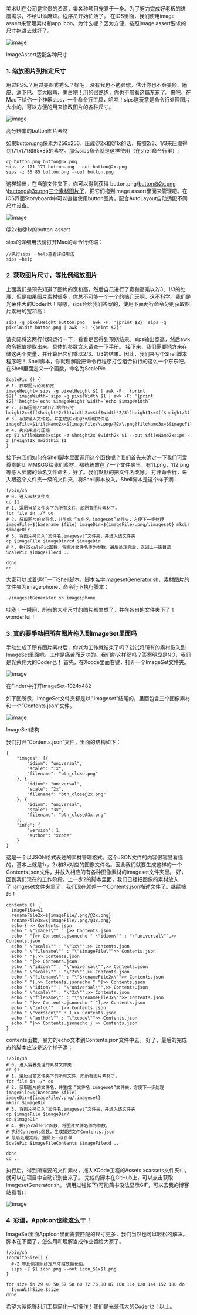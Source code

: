 美术UI在公司是宝贵的资源，集各种项目宠爱于一身。为了努力完成好老板的进度需求，不给UI添麻烦。程序员开始忙活了。
在iOS里面，我们使用image assert来管理素材和app icon。为什么呢？因为方便，按照image assert要求的尺寸拖进去就好了。

![image](https://user-images.githubusercontent.com/3422640/155271586-44d348d9-2fa4-4a49-bb28-0cfa6a08dac4.png)

ImageAssert适配各种尺寸

### 1. 缩放图片到指定尺寸

用过PS么？用过美图秀秀么？好吧，没有我也不勉强你，估计你也不会美颜、磨皮、消下巴、变大眼睛、美白吧！用的很熟练，你也不用看这篇东东了。来吧，在Mac下给你一个神器sips，一个命令行工具，哈哈！sips这玩意是命令行处理图片大小的，可以方便的用来修改图片的各种尺寸。

![image](https://user-images.githubusercontent.com/3422640/155271935-2b30c222-ff36-4607-82d3-7042520e8277.png)

高分辨率的button图片素材

如果button.png像素为256x256，压成@2x和@1x的话，按照2/3、1/3来压缩得到171x171和85x85的素材。那么sips命令就是这样使用（在shell命令行里）:

```
cp button.png button@3x.png
sips -z 171 171 button.png --out button@2x.png
sips -z 85 85 button.png --out button.png
```

这样输出，在当前文件夹下，你可以得到获得 button.png\button@2x.png \buttong@3x.png三个素材图片了，把它们拖到image assert里面来管理吧。在iOS界面Storyboard中可以直接使用button图片，配合AutoLayout自动适配不同尺寸设备。

![image](https://user-images.githubusercontent.com/3422640/155272497-acb4ba05-2b7d-45f7-8a09-efd9ac8aafb8.png)

@2x和@1x的button-assert

sips的详细用法请打开Mac的命令行终端：

```
//执行sips －help查看详细用法
sips –help
```

### 2. 获取图片尺寸，等比例缩放图片

上面我们是预先知道了图片的宽和高，然后自己进行了宽和高乘以2/3、1/3的处理，但是如果图片素材很多，你总不可能一个一个的搞几天啊，这不科学。我们是光荣伟大的Coder乜！嗯嗯，sips会给我们答案的，使用下面两行命令分别获取图片素材的宽和高：

```
sips -g pixelHeight button.png | awk -F: '{print $2}' sips -g pixelWidth button.png | awk -F: '{print $2}'
```

请实际将这两行代码运行一下，看看是否得到预期结果。sips输出宽高，然后awk命令把值提取出来。具体的参数含义请查一下手册。 接下来，我们需要地方来存储这两个变量，并计算出它们乘以2/3、1/3的结果。因此，我们来写个Shell脚本程序吧！ Shell脚本，你就理解能把命令行程序打包组合执行的这么一个东东吧。 在Shell里面定义一个函数，命名为ScalePic

```
ScalePic () {
# 1. 获取图片的高和宽
imageHeight=`sips -g pixelHeight $1 | awk -F: '{print $2}'`imageWidth=`sips -g pixelWidth $1 | awk -F: '{print $2}'`height=`echo $imageHeight`width=`echo $imageWidth`
# 2. 获取压缩2/3和1/3后的尺寸
height2x=$(($height*2/3))width2x=$(($width*2/3))height1x=$(($height/3))width1x=$(($width/3))
# 3. 存放输入文件名，并生成@2x和@3x后缀文件名
imageFile=$1fileName2x=${imageFile/\.png/@2x\.png}fileName3x=${imageFile/\.png/@3x\.png}
# 4. 拷贝并进行压缩
cp $1 $fileName3xsips -z $height2x $width2x $1 --out $fileName2xsips -z $height1x $width1x $1
}
```

接下来我们如何在Shell脚本里面调用这个函数呢？我们首先来确定一下我们可爱尊贵的UI MM&GG给我们素材。都统统放在了一个文件夹里，有11.png、112.png 等感人肺腑的命名文件命名，好了。我们默默的把文件名改好。 打开命令行，进入跟这个文件夹一级的文件夹，将Shell脚本放入。Shell脚本是这个样子滴：

```
!/bin/sh
# 0. 进入素材文件夹
cd $1
# 1. 遍历当前文件夹下的所有文件，即所有图片素材了。
for file in ./* do
# 2. 获取图片的文件名，并生成 “文件名.imageset”文件夹，方便下一步处理
imageFile=$(basename $file) imageDir=${imageFile/.png/.imageset} mkdir $imageDir
# 3. 将图片拷贝入“文件名.imageset”文件夹，并进入该文件夹
cp $imageFile $imageDir/cd $imageDir
# 4. 执行ScalePic函数，将图片文件名作为参数。最后处理完后，退回上一级目录
ScalePic $imageFilecd ..

done
cd ..
```
大家可以试着运行一下Shell脚本，脚本名字imagesetGenerator.sh，素材图片的文件夹为imageiphone，命令行下执行脚本：

```
./imagesetGenerator.sh imageiphone
```

哇塞！一瞬间，所有的大小尺寸的图片都生成了，并在各自的文件夹下了！wonderful！

### 3. 真的要手动把所有图片拖入到ImageSet里面吗
手动生成了所有图片素材后，你以为工作就结束了吗？试试将所有的素材拖入到ImageSet里面吧，工作是痛苦而乏味的。我们能这样弱吗？答案明显是NO，我们是光荣伟大的Coder乜！ 首先，在Xcode里面右键，打开一个ImageSet文件夹。

![image](https://user-images.githubusercontent.com/3422640/155273296-c12954f3-6653-4097-9a11-9d16a09b52fa.png)

在Finder中打开ImageSet-1024x482

如下图所示，ImageSet文件夹都是以“.imageset”结尾的，里面包含三个图像素材和一个“Contents.json”文件。

![image](https://user-images.githubusercontent.com/3422640/155273336-44c7a50d-f2ab-417d-9c68-14e9f2df6161.png)

ImageSet结构

我们打开“Contents.json”文件，里面的结构如下：

```
{
	"images": [{
		"idiom": "universal",
		"scale": "1x",
		"filename": "btn_close.png"
	}, {
		"idiom": "universal",
		"scale": "2x",
		"filename": "btn_close@2x.png"
	}, {
		"idiom": "universal",
		"scale": "3x",
		"filename": "btn_close@3x.png"
	}],
	"info": {
		"version": 1,
		"author": "xcode"
	}
}
```

这是一个以JSON格式表述的素材管理格式。这个JSON文件的内容很容易看懂的，基本上就是1x，2x和3x对应的图像文件名。因此我们就要生成这样的一个Contents.json文件，并放入相应的有各种图像素材的imageset文件夹里。 好，回到我们现在的工作阶段。上一步2的脚本里面，我们已经把图像的素材放入了.iamgeset文件夹里了，我们现在就差一个Contents.json描述文件了。继续搞起！

```
contents () {
  imageFile=$1
  renameFile2x=${imageFile/.png/@2x.png}
  renameFile3x=${imageFile/.png/@3x.png}
  echo { >> Contents.json
  echo " \"images\"" : [>> Contents.json
  echo " "{>> Contents.jsonecho " \"idiom\"" : "\"universal\"",>> Contents.json
  echo " \"scale\"" : "\"1x\"",>> Contents.json
  echo " \"filename\"" : "\"$imageFile\"">> Contents.json
  echo " "},>> Contents.json
  echo " "{>> Contents.json
  echo " \"idiom\"" : "\"universal\"",>> Contents.json
  echo " \"scale\"" : "\"2x\"",>> Contents.json
  echo " \"filename\"" : "\"$renameFile2x\"">> Contents.json
  echo " "},>> Contents.jsonecho " "{>> Contents.json
  echo " \"idiom\"" : "\"universal\"",>> Contents.json
  echo " \"scale\"" : "\"3x\"",>> Contents.json
  echo " \"filename\"" : "\"$renameFile3x\"">> Contents.json
  echo " "}>> Contents.jsonecho " "],>> Contents.json
  echo " \"info\"" : {>> Contents.json
  echo " \"version\"" : 1,>> Contents.json
  echo " \"author\"" : "\"xcode\"">> Contents.json
  echo " "}>> Contents.jsonecho } >> Contents.json
}
```

contents函数，暴力的echo文本到Contents.json文件中去。 好了，最后的完成态的脚本应该是这个样子滴：

```
!/bin/sh
# 0. 进入需要处理的素材文件夹
cd $1
# 1. 遍历当前文件夹下的所有文件，即所有图片素材了。
for file in ./* do
# 2. 获取图片的文件名，并生成 “文件名.imageset”文件夹，方便下一步处理
imageFile=$(basename $file)
imageDir=${imageFile/.png/.imageset}
mkdir $imageDir
# 3. 将图片拷贝入“文件名.imageset”文件夹，并进入该文件夹
cp $imageFile $imageDir/
cd $imageDir
# 4. 执行ScalePic函数，将图片文件名作为参数。
# 执行Contents函数，生成描述文件Contents.json
# 最后处理完后，退回上一级目录
ScalePic $imageFileContents $imageFilecd ..

done
cd ..
```

执行后，得到所需要的文件素材，拖入XCode工程的Assets.xcassets文件夹中，就可以在项目中自动识别出来了。
完成的脚本在GitHub上，可以点击获取imagesetGenerator.sh。
调用过程如下(可能简书没法显示GIF，可以去我的博客站看看)：

![image](https://user-images.githubusercontent.com/3422640/155274829-644c6aa5-0805-4dac-85ac-b10bcd17d29e.png)

### 4. 彩蛋，AppIcon也能这么干！
ImageSet里面AppIcon里面需要匹配的尺寸更多，我们当然也可以轻松的解决。脚本在下面了，怎么用和理解当成作业留给大家了。

```
!/bin/sh
IconWithSize() {
  #-Z 等比例按照给定尺寸缩放最长边。
  sips -Z $1 icon.png --out icon_$1x$1.png
}

for size in 29 40 50 57 58 60 72 76 80 87 100 114 120 144 152 180 do
  IconWithSize $size
done

```

希望大家能够利用工具简化一切操作！我们是光荣伟大的Coder乜！以上。


